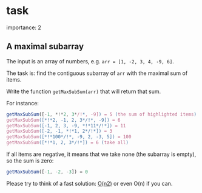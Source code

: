 # task

importance: 2

## A maximal subarray

The input is an array of numbers, e.g. `arr = [1, -2, 3, 4, -9, 6]`.

The task is: find the contiguous subarray of `arr` with the maximal sum of items.

Write the function `getMaxSubSum(arr)` that will return that sum.

For instance:

```javascript
getMaxSubSum([-1, *!*2, 3*/!*, -9]) = 5 (the sum of highlighted items)
getMaxSubSum([*!*2, -1, 2, 3*/!*, -9]) = 6
getMaxSubSum([-1, 2, 3, -9, *!*11*/!*]) = 11
getMaxSubSum([-2, -1, *!*1, 2*/!*]) = 3
getMaxSubSum([*!*100*/!*, -9, 2, -3, 5]) = 100
getMaxSubSum([*!*1, 2, 3*/!*]) = 6 (take all)
```

If all items are negative, it means that we take none \(the subarray is empty\), so the sum is zero:

```javascript
getMaxSubSum([-1, -2, -3]) = 0
```

Please try to think of a fast solution: [O\(n2\)](https://en.wikipedia.org/wiki/Big_O_notation) or even O\(n\) if you can.

